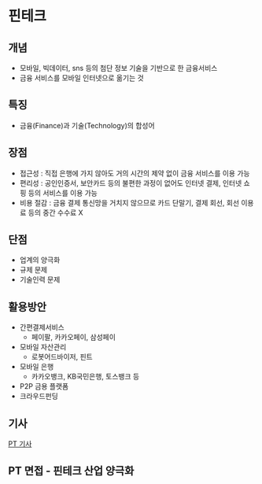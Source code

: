 # 핀테크
## 개념
- 모바일, 빅데이터, sns 등의 첨단 정보 기술을 기반으로 한 금융서비스
- 금융 서비스를 모바일 인터넷으로 옮기는 것

## 특징
- 금융(Finance)과 기술(Technology)의 합성어

## 장점
- 접근성 : 직접 은행에 가지 않아도 거의 시간의 제약 없이 금융 서비스를 이용 가능
- 편리성 : 공인인증서, 보안카드 등의 불편한 과정이 없어도 인터넷 결제, 인터넷 쇼핑 등의 서비스를 이용 가능
- 비용 절감 : 금융 결제 통신망을 거치지 않으므로 카드 단말기, 결제 회선, 회선 이용료 등의 중간 수수료 X

## 단점
- 업계의 양극화
- 규제 문제
- 기술인력 문제

## 활용방안
- 간편결제서비스
  - 페이팔, 카카오페이, 삼성페이
- 모바일 자산관리
  - 로봇어드바이저, 핀트
- 모바일 은행
  - 카카오뱅크, KB국민은행, 토스뱅크 등
- P2P 금용 플랫폼
- 크라우드펀딩

## 기사
[PT 기사](https://www.etnews.com/20220106000207)

## PT 면접 - 핀테크 산업 양극화
```

```

